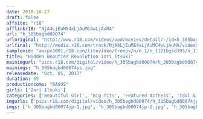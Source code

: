 ```yaml
---
date: 2018-10-27
draft: false
affsite: "r18"
afflinkr18: "NjA4LjEuMS4xLjAuMC4wLjAuMA"
url: "h_305bagbd00074"
urloriginal: "http://www.r18.com/videos/vod/movies/detail/-/id=h_305bagbd00074"
urlfinal: "http://media.r18.com/track/NjA4LjEuMS4xLjAuMC4wLjAuMA/videos/vod/movies/detail/-/id=h_305bagbd00074"
samplevid: "awspv3001.r18.com/litevideo/freepv/n/n_1/n_1121bgsd393/n_1121bgsd393_dmb_w.mp4"
title: "Hidden Beauties Revolution Iori Itsuki"
mainimgurl: "pics.r18.com/digital/video/h_305bagbd00074/h_305bagbd00074ps.jpg"
mainimgs: "h_305bagbd00074ps.jpg"
releasedate: "Oct. 05, 2017"
duration: 65
productioncomp: "BAGUS"
girls: ['Iori Itsuki']
categories: ['Beautiful Girl', 'Big Tits', 'Featured Actress', 'Idol & Celebrity', 'Idol Video', 'Hi-Def']
imgurls: ['pics.r18.com/digital/video/h_305bagbd00074/h_305bagbd00074jp-1.jpg', 'pics.r18.com/digital/video/h_305bagbd00074/h_305bagbd00074jp-2.jpg', 'pics.r18.com/digital/video/h_305bagbd00074/h_305bagbd00074jp-3.jpg', 'pics.r18.com/digital/video/h_305bagbd00074/h_305bagbd00074jp-4.jpg', 'pics.r18.com/digital/video/h_305bagbd00074/h_305bagbd00074jp-5.jpg', 'pics.r18.com/digital/video/h_305bagbd00074/h_305bagbd00074jp-6.jpg', 'pics.r18.com/digital/video/h_305bagbd00074/h_305bagbd00074jp-7.jpg', 'pics.r18.com/digital/video/h_305bagbd00074/h_305bagbd00074jp-8.jpg', 'pics.r18.com/digital/video/h_305bagbd00074/h_305bagbd00074jp-9.jpg', 'pics.r18.com/digital/video/h_305bagbd00074/h_305bagbd00074jp-10.jpg', 'pics.r18.com/digital/video/h_305bagbd00074/h_305bagbd00074jp-11.jpg', 'pics.r18.com/digital/video/h_305bagbd00074/h_305bagbd00074jp-12.jpg', 'pics.r18.com/digital/video/h_305bagbd00074/h_305bagbd00074jp-13.jpg', 'pics.r18.com/digital/video/h_305bagbd00074/h_305bagbd00074jp-14.jpg', 'pics.r18.com/digital/video/h_305bagbd00074/h_305bagbd00074jp-15.jpg', 'pics.r18.com/digital/video/h_305bagbd00074/h_305bagbd00074jp-16.jpg', 'pics.r18.com/digital/video/h_305bagbd00074/h_305bagbd00074jp-17.jpg', 'pics.r18.com/digital/video/h_305bagbd00074/h_305bagbd00074jp-18.jpg', 'pics.r18.com/digital/video/h_305bagbd00074/h_305bagbd00074jp-19.jpg', 'pics.r18.com/digital/video/h_305bagbd00074/h_305bagbd00074jp-20.jpg']
imgs: ['h_305bagbd00074jp-1.jpg', 'h_305bagbd00074jp-2.jpg', 'h_305bagbd00074jp-3.jpg', 'h_305bagbd00074jp-4.jpg', 'h_305bagbd00074jp-5.jpg', 'h_305bagbd00074jp-6.jpg', 'h_305bagbd00074jp-7.jpg', 'h_305bagbd00074jp-8.jpg', 'h_305bagbd00074jp-9.jpg', 'h_305bagbd00074jp-10.jpg', 'h_305bagbd00074jp-11.jpg', 'h_305bagbd00074jp-12.jpg', 'h_305bagbd00074jp-13.jpg', 'h_305bagbd00074jp-14.jpg', 'h_305bagbd00074jp-15.jpg', 'h_305bagbd00074jp-16.jpg', 'h_305bagbd00074jp-17.jpg', 'h_305bagbd00074jp-18.jpg', 'h_305bagbd00074jp-19.jpg', 'h_305bagbd00074jp-20.jpg']
---
```

